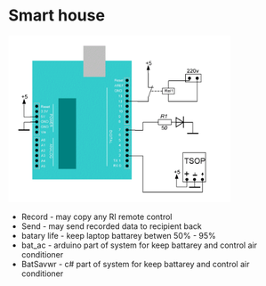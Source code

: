 # Smart house

<img src="arduino.gif" alt="arduino" height="300">

  - Record - may copy any RI remote control
  - Send - may send recorded data to recipient back
  - batary life - keep laptop battarey betwen 50% - 95%
  - bat_ac - arduino part of system for keep battarey and control air conditioner
  - BatSavwr - c# part of system for keep battarey and control air conditioner
